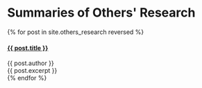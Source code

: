 # Summaries of Others' Research

{% for post in site.others_research reversed %}
  <div class="post">
    <span class="post-title">
      <h4><a href="{{ post.url }}">{{ post.title }}</a></h4>
        {{ post.author }}
    </span><br>
    {{ post.excerpt }}
  </div>
{% endfor %}